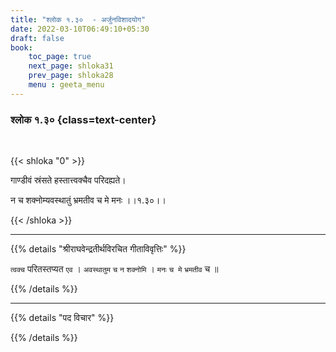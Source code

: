 ```yaml
---
title: "श्लोक १.३०  - अर्जुनविशादयोग"
date: 2022-03-10T06:49:10+05:30
draft: false
book:
    toc_page: true
    next_page: shloka31
    prev_page: shloka28
    menu : geeta_menu
---
```


### श्लोक १.३० {class=text-center}

<br/>

{{< shloka  "0"  >}}

गाण्डीवं स्रंसते हस्तात्त्वक्चैव परिदह्यते।

न च शक्नोम्यवस्थातुं भ्रमतीव च मे मनः ।।१.३०।।

{{< /shloka >}}

---

{{% details "श्रीराघवेन्द्रतीर्थविरचित गीताविवृत्तिः" %}}

`त्वक्च` परितस्तप्यत `एव` । `अवस्थातुम` `च` `न`
`शक्नोमि` । `मनः` `च मे` `भ्रमतीव` च ॥ 

{{% /details %}}


---

{{% details "पद विचार" %}}


{{% /details %}}